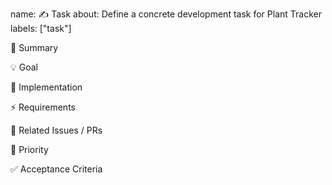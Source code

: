 name: ✍️ Task
about: Define a concrete development task for Plant Tracker
labels: ["task"]

📌 Summary

💡 Goal

🔧 Implementation

⚡️ Requirements

🔄 Related Issues / PRs

🚀 Priority

✅ Acceptance Criteria
